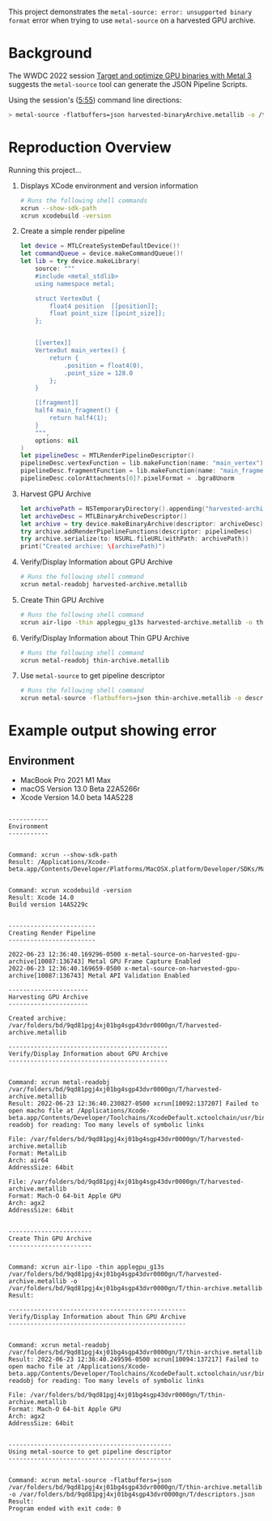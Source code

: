 This project demonstrates the `metal-source: error: unsupported binary format` error when trying to use `metal-source` on a harvested GPU archive.

# Background

The WWDC 2022 session [Target and optimize GPU binaries with Metal 3](https://developer.apple.com/videos/play/wwdc2022/10102/) suggests the `metal-source` tool can generate the JSON Pipeline Scripts.

Using the session's ([5:55](https://developer.apple.com/videos/play/wwdc2022/10102/?time=355)) command line directions:

```sh
> metal-source -flatbuffers=json harvested-binaryArchive.metallib -o /tmp/descriptors.mtlp-json
```

# Reproduction Overview

Running this project...

1. Displays XCode environment and version information
    ```sh
    # Runs the following shell commands
    xcrun --show-sdk-path
    xcrun xcodebuild -version
    ```
2. Create a simple render pipeline
    ```swift
    let device = MTLCreateSystemDefaultDevice()!
    let commandQueue = device.makeCommandQueue()!
    let lib = try device.makeLibrary(
        source: """
        #include <metal_stdlib>
        using namespace metal;

        struct VertexOut {
            float4 position  [[position]];
            float point_size [[point_size]];
        };


        [[vertex]]
        VertexOut main_vertex() {
            return {
                .position = float4(0),
                .point_size = 128.0
            };
        }

        [[fragment]]
        half4 main_fragment() {
            return half4(1);
        }
        """,
        options: nil
    )
    let pipelineDesc = MTLRenderPipelineDescriptor()
    pipelineDesc.vertexFunction = lib.makeFunction(name: "main_vertex")
    pipelineDesc.fragmentFunction = lib.makeFunction(name: "main_fragment")
    pipelineDesc.colorAttachments[0]?.pixelFormat = .bgra8Unorm
    ```
3. Harvest GPU Archive
    ```swift
    let archivePath = NSTemporaryDirectory().appending("harvested-archive.metallib")
    let archiveDesc = MTLBinaryArchiveDescriptor()
    let archive = try device.makeBinaryArchive(descriptor: archiveDesc)
    try archive.addRenderPipelineFunctions(descriptor: pipelineDesc)
    try archive.serialize(to: NSURL.fileURL(withPath: archivePath))
    print("Created archive: \(archivePath)")
    ```
4. Verify/Display Information about GPU Archive
    ```sh
    # Runs the following shell command
    xcrun metal-readobj harvested-archive.metallib
    ```
5. Create Thin GPU Archive
    ```sh
    # Runs the following shell command
    xcrun air-lipo -thin applegpu_g13s harvested-archive.metallib -o thin-archive.metallib
    ```
6. Verify/Display Information about Thin GPU Archive
    ```sh
    # Runs the following shell command
    xcrun metal-readobj thin-archive.metallib
    ```
7. Use `metal-source` to get pipeline descriptor
    ```sh
    # Runs the following shell command
    xcrun metal-source -flatbuffers=json thin-archive.metallib -o descriptors.json
    ```

# Example output showing error

## Environment

- MacBook Pro 2021 M1 Max
- macOS Version 13.0 Beta 22A5266r
- Xcode Version 14.0 beta 14A5228

```

-----------
Environment
-----------


Command: xcrun --show-sdk-path
Result: /Applications/Xcode-beta.app/Contents/Developer/Platforms/MacOSX.platform/Developer/SDKs/MacOSX.sdk


Command: xcrun xcodebuild -version
Result: Xcode 14.0
Build version 14A5229c


------------------------
Creating Render Pipeline
------------------------

2022-06-23 12:36:40.169296-0500 x-metal-source-on-harvested-gpu-archive[10087:136743] Metal GPU Frame Capture Enabled
2022-06-23 12:36:40.169659-0500 x-metal-source-on-harvested-gpu-archive[10087:136743] Metal API Validation Enabled

----------------------
Harvesting GPU Archive
----------------------

Created archive: /var/folders/bd/9qd81pgj4xj01bg4sgp43dvr0000gn/T/harvested-archive.metallib

--------------------------------------------
Verify/Display Information about GPU Archive
--------------------------------------------


Command: xcrun metal-readobj /var/folders/bd/9qd81pgj4xj01bg4sgp43dvr0000gn/T/harvested-archive.metallib
Result: 2022-06-23 12:36:40.230827-0500 xcrun[10092:137207] Failed to open macho file at /Applications/Xcode-beta.app/Contents/Developer/Toolchains/XcodeDefault.xctoolchain/usr/bin/metal-readobj for reading: Too many levels of symbolic links

File: /var/folders/bd/9qd81pgj4xj01bg4sgp43dvr0000gn/T/harvested-archive.metallib
Format: MetalLib
Arch: air64
AddressSize: 64bit

File: /var/folders/bd/9qd81pgj4xj01bg4sgp43dvr0000gn/T/harvested-archive.metallib
Format: Mach-O 64-bit Apple GPU
Arch: agx2
AddressSize: 64bit


-----------------------
Create Thin GPU Archive
-----------------------


Command: xcrun air-lipo -thin applegpu_g13s /var/folders/bd/9qd81pgj4xj01bg4sgp43dvr0000gn/T/harvested-archive.metallib -o /var/folders/bd/9qd81pgj4xj01bg4sgp43dvr0000gn/T/thin-archive.metallib
Result:

-------------------------------------------------
Verify/Display Information about Thin GPU Archive
-------------------------------------------------


Command: xcrun metal-readobj /var/folders/bd/9qd81pgj4xj01bg4sgp43dvr0000gn/T/thin-archive.metallib
Result: 2022-06-23 12:36:40.249596-0500 xcrun[10094:137217] Failed to open macho file at /Applications/Xcode-beta.app/Contents/Developer/Toolchains/XcodeDefault.xctoolchain/usr/bin/metal-readobj for reading: Too many levels of symbolic links

File: /var/folders/bd/9qd81pgj4xj01bg4sgp43dvr0000gn/T/thin-archive.metallib
Format: Mach-O 64-bit Apple GPU
Arch: agx2
AddressSize: 64bit


---------------------------------------------
Using metal-source to get pipeline descriptor
---------------------------------------------


Command: xcrun metal-source -flatbuffers=json /var/folders/bd/9qd81pgj4xj01bg4sgp43dvr0000gn/T/thin-archive.metallib -o /var/folders/bd/9qd81pgj4xj01bg4sgp43dvr0000gn/T/descriptors.json
Result:
Program ended with exit code: 0
```

